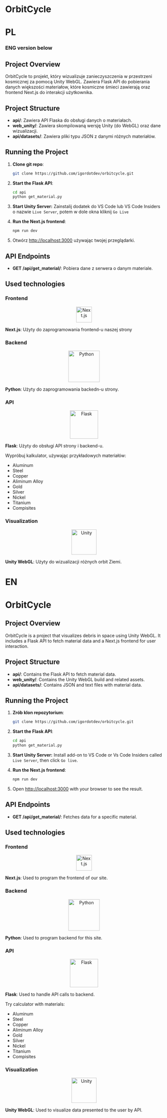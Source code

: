 # OrbitCycle

# PL
### ENG version below
## Project Overview

OrbitCycle to projekt, który wizualizuje zanieczyszczenia w przestrzeni kosmicznej za pomocą Unity WebGL. Zawiera Flask API do pobierania danych większości materiałow, które kosmiczne śmieci zawierają oraz frontend Next.js do interakcji użytkownika.

## Project Structure

- **api/**: Zawiera API Flaska do obsługi danych o materiałach.
- **web_unity/**: Zawiera skompilowaną wersję Unity (do WebGL) oraz dane wizualizacji.
- **api/datasets/**: Zawiera pliki typu JSON z danymi różnych materiałów.

## Running the Project

1. **Clone git repo**:
	```bash
	git clone https://github.com/igordotdev/orbitcycle.git
	```

1. **Start the Flask API**:
	```bash
	cd api
	python get_material.py
	```
2. **Start Unity Server:**
    Zainstalij dodatek do VS Code lub VS Code Insiders o nazwie ```Live Server```, potem w dole okna kliknij ```Go Live```

3. **Run the Next.js frontend**:
	```bash
	npm run dev
	```
4. Otwórz [http://localhost:3000](http://localhost:3000) używając twojej przeglądarki.

## API Endpoints

- **GET /api/get_material/<material>**: Pobiera dane z serwera o danym materiale.

## Used technologies

### Frontend

<p align="center">
	<img src="https://upload.wikimedia.org/wikipedia/commons/8/8e/Nextjs-logo.svg" alt="Next.js" style="height: 50px;"/>
</p>

**Next.js**: Użyty do zaprogramowania frontend-u naszej strony

### Backend

<p align="center">
	<img src="https://upload.wikimedia.org/wikipedia/commons/c/c3/Python-logo-notext.svg" alt="Python" style="height: 100px;"/>
</p>

**Python**: Użyty do zaprogramowania backedn-u strony.

### API

<p align="center">
	<img src="https://upload.wikimedia.org/wikipedia/commons/3/3c/Flask_logo.svg" alt="Flask" style="height: 90px;"/>
</p>

**Flask**: Użyty do obsługi API strony i backend-u.

Wypróbuj kalkulator, używając przykładowych materiałów:
- Aluminum
- Steel
- Copper
- Aliminum Alloy
- Gold
- Silver
- Nickel
- Titanium
- Compisites

### Visualization

<p align="center">
	<img src="https://upload.wikimedia.org/wikipedia/commons/1/19/Unity_Technologies_logo.svg" alt="Unity" style="height: 80px;"/>
</p>

**Unity WebGL**: Użyty do wizualizacji różnych orbit Ziemi.


# EN
# OrbitCycle
## Project Overview

OrbitCycle is a project that visualizes debris in space using Unity WebGL. It includes a Flask API to fetch material data and a Next.js frontend for user interaction.

## Project Structure

- **api/**: Contains the Flask API to fetch material data.
- **web_unity/**: Contains the Unity WebGL build and related assets.
- **api/datasets/**: Contains JSON and text files with material data.

## Running the Project

1. **Zrób klon repozytorium**:
	```bash
	git clone https://github.com/igordotdev/orbitcycle.git
	```

1. **Start the Flask API**:
	```bash
	cd api
	python get_material.py
	```
2. **Start Unity Server:**
    Install add-on to VS Code or Vs Code Insiders called ```Live Server```, then click ```Go live```.

3. **Run the Next.js frontend**:
	```bash
	npm run dev
	```
4. Open [http://localhost:3000](http://localhost:3000) with your browser to see the result.

## API Endpoints

- **GET /api/get_material/<material>**: Fetches data for a specific material.

## Used technologies

### Frontend

<p align="center">
	<img src="https://upload.wikimedia.org/wikipedia/commons/8/8e/Nextjs-logo.svg" alt="Next.js" style="height: 50px;"/>
</p>

**Next.js**: Used to program the frontend of our site.

### Backend

<p align="center">
	<img src="https://upload.wikimedia.org/wikipedia/commons/c/c3/Python-logo-notext.svg" alt="Python" style="height: 100px;"/>
</p>

**Python**: Used to program backend for this site.

### API

<p align="center">
	<img src="https://upload.wikimedia.org/wikipedia/commons/3/3c/Flask_logo.svg" alt="Flask" style="height: 90px;"/>
</p>

**Flask**: Used to handle API calls to backend.

Try calculator with materials:
- Aluminum
- Steel
- Copper
- Aliminum Alloy
- Gold
- Silver
- Nickel
- Titanium
- Compisites

### Visualization

<p align="center">
	<img src="https://upload.wikimedia.org/wikipedia/commons/1/19/Unity_Technologies_logo.svg" alt="Unity" style="height: 80px;"/>
</p>

**Unity WebGL**: Used to visualize data presented to the user by API.
